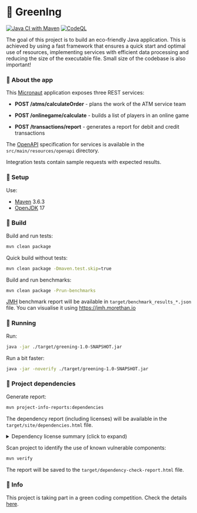 # 🌱 GreenIng
[![Java CI with Maven](https://github.com/awcz/greening/actions/workflows/maven.yml/badge.svg)](https://github.com/awcz/greening/actions/workflows/maven.yml)
[![CodeQL](https://github.com/awcz/greening/actions/workflows/codeql.yml/badge.svg)](https://github.com/awcz/greening/actions/workflows/codeql.yml)

The goal of this project is to build an eco-friendly Java application.
This is achieved by using a fast framework that ensures a quick start and optimal use of resources, implementing services with efficient data processing and reducing the size of the executable file. Small size of the codebase is also important!

### 🌱 About the app
This [Micronaut](https://micronaut.io) application exposes three REST services:
* <b>POST /atms/calculateOrder</b> - plans the work of the ATM service team

* <b>POST /onlinegame/calculate</b> - builds a list of players in an online game

* <b>POST /transactions/report</b> - generates a report for debit and credit transactions

The [OpenAPI](https://swagger.io/specification/) specification for services is available in the ```src/main/resources/openapi``` directory. 

Integration tests contain sample requests with expected results.


### 🌱 Setup

Use:
* [Maven](https://maven.apache.org) 3.6.3 
* [OpenJDK](https://openjdk.org) 17

### 🌱 Build

Build and run tests:
```bash
mvn clean package
```
Quick build without tests:
```bash
mvn clean package -Dmaven.test.skip=true
```
Build and run benchmarks:
```bash
mvn clean package -Prun-benchmarks
```
[JMH](https://openjdk.org/projects/code-tools/jmh/) benchmark report will be available in `target/benchmark_results_*.json` file. You can visualise it using 
https://jmh.morethan.io
### 🌱 Running
Run:
```bash
java -jar ./target/greening-1.0-SNAPSHOT.jar
```

Run a bit faster:
```bash
java -jar -noverify ./target/greening-1.0-SNAPSHOT.jar
```
### 🌱 Project dependencies
Generate report:
```bash
mvn project-info-reports:dependencies
```
The dependency report (including licenses) will be available in the `target/site/dependencies.html` file.

<details>
  <summary>Dependency license summary (click to expand)</summary>

> * MIT-0: reactive-streams
> * The Apache License, Version 2.0: org.apiguardian:apiguardian-api, org.opentest4j:opentest4j
> * MIT License: SLF4J API Module
> * Eclipse Public License v2.0: JUnit Jupiter API, JUnit Jupiter Engine, JUnit Jupiter Params, JUnit Platform Commons, JUnit Platform Engine API
> * GPL2 w/ CPE: Jakarta Annotations API
> * GNU Lesser General Public License: Logback Classic Module, Logback Core Module
> * Apache License 2.0: Bean Validation API, swagger-annotations
> * The MIT License: JOpt Simple
> * Apache License, Version 2.0: Netty/Buffer, Netty/Codec, Netty/Codec/HTTP, Netty/Codec/HTTP2, Netty/Codec/Socks, Netty/Common, Netty/Handler, Netty/Handler/Proxy, Netty/Resolver, Netty/Transport, Netty/Transport/Native/Unix/Common, Non-Blocking Reactive Foundation for the JVM, SnakeYAML
> * CDDL + GPLv2 with classpath exception: javax.annotation API
> * EPL 2.0: Jakarta Annotations API
> * GNU General Public License (GPL), version 2, with the Classpath exception: JMH Core
> * The Apache Software License, Version 2.0: Commons Math, Jackson datatype: JSR310, Jackson datatype: jdk8, Jackson-annotations, Jackson-core, Jakarta Dependency Injection, Micronaut, Micronaut Security, Micronaut Test, greening, jackson-databind
> * Eclipse Public License - v 1.0: Logback Classic Module, Logback Core Module

</details>

Scan project to identify the use of known vulnerable components:
```bash
mvn verify
```
The report will be saved to the `target/dependency-check-report.html` file.


### 🌱 Info
This project is taking part in a green coding competition. Check the details [here](https://www.ing.pl/zielonykod).
